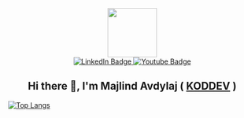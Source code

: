 <div id="header" align="center">
  <img src="https://media.giphy.com/media/M9gbBd9nbDrOTu1Mqx/giphy.gif" width="100"/>
</div>
<div id="badges"  align="center">
  <a href="https://www.linkedin.com/in/majlindavdylaj/">
    <img src="https://img.shields.io/badge/LinkedIn-blue?style=for-the-badge&logo=linkedin&logoColor=white" alt="LinkedIn Badge"/>
  </a>
  <a href="https://www.youtube.com/koddev">
    <img src="https://img.shields.io/badge/YouTube-red?style=for-the-badge&logo=youtube&logoColor=white" alt="Youtube Badge"/>
  </a>
</div>

<div id="header" align="center">
  <img src="https://komarev.com/ghpvc/?username=majlindavdylaj&style=flat-square&color=blue" alt=""/>
</div>

<div align="center">
  <h2>
    Hi there 👋, I'm Majlind Avdylaj (
    <span>
        <a href="https://www.github.com/koddevyoutube">KODDEV</a>
    </span>
    <span>)</span>
  </h2>
</div>

[![Top Langs](https://github-readme-stats.vercel.app/api/top-langs/?username=majlindavdylaj&layout=compact&theme=vision-friendly-dark)](https://github.com/majlindavdylaj/github-readme-stats)

